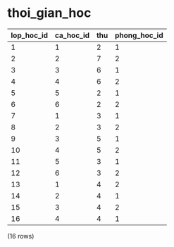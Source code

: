 thoi_gian_hoc
=============

| lop_hoc_id | ca_hoc_id | thu | phong_hoc_id |
|------------|-----------|-----|--------------|
| 1          | 1         | 2   | 1            |
| 2          | 2         | 7   | 2            |
| 3          | 3         | 6   | 1            |
| 4          | 4         | 6   | 2            |
| 5          | 5         | 2   | 1            |
| 6          | 6         | 2   | 2            |
| 7          | 1         | 3   | 1            |
| 8          | 2         | 3   | 2            |
| 9          | 3         | 5   | 1            |
| 10         | 4         | 5   | 2            |
| 11         | 5         | 3   | 1            |
| 12         | 6         | 3   | 2            |
| 13         | 1         | 4   | 2            |
| 14         | 2         | 4   | 1            |
| 15         | 3         | 4   | 2            |
| 16         | 4         | 4   | 1            |
(16 rows)

